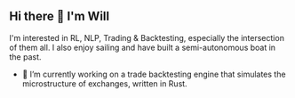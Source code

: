 ## Hi there 👋 I'm Will

I'm interested in RL, NLP, Trading & Backtesting, especially the intersection of them all. I also enjoy sailing and have built a semi-autonomous boat in the past.

- 🔭 I’m currently working on a trade backtesting engine that simulates the microstructure of exchanges, written in Rust.

<!--
**Wisaacj/Wisaacj** is a ✨ _special_ ✨ repository because its `README.md` (this file) appears on your GitHub profile.

Here are some ideas to get you started:


- 🌱 I’m currently learning ...
- 👯 I’m looking to collaborate on ...
- 🤔 I’m looking for help with ...
- 💬 Ask me about ...
- 📫 How to reach me: ...
- 😄 Pronouns: ...
- ⚡ Fun fact: ...
-->
